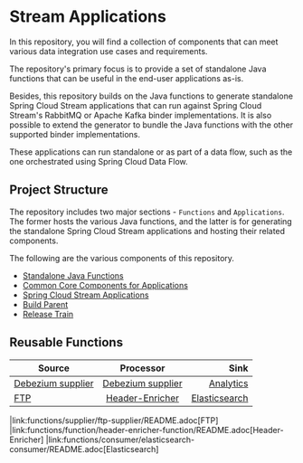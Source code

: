 # Stream Applications

In this repository, you will find a collection of components that can meet various data integration use cases and requirements.

The repository's primary focus is to provide a set of standalone Java functions that can be useful in the end-user applications as-is.

Besides, this repository builds on the Java functions to generate standalone Spring Cloud Stream applications that can run against Spring Cloud Stream's RabbitMQ or Apache Kafka binder implementations.
It is also possible to extend the generator to bundle the Java functions with the other supported binder implementations.

These applications can run standalone or as part of a data flow, such as the one orchestrated using Spring Cloud Data Flow.

## Project Structure

The repository includes two major sections - `Functions` and `Applications`.
The former hosts the various Java functions, and the latter is for generating the standalone Spring Cloud Stream applications and hosting their related components.

The following are the various components of this repository.

- [Standalone Java Functions](https://github.com/spring-cloud/stream-applications/tree/master/functions)
- [Common Core Components for Applications](https://github.com/spring-cloud/stream-applications/tree/master/applications/stream-applications-core)
- [Spring Cloud Stream Applications](https://github.com/spring-cloud/stream-applications/tree/master/applications)
- [Build Parent](https://github.com/spring-cloud/stream-applications/tree/master/stream-applications-build)
- [Release Train](https://github.com/spring-cloud/stream-applications/tree/master/stream-applications-release-train)

## Reusable Functions


| Source                                                                    | Processor                                                                  | Sink                                                |
| ------------------------------------------------------------------------- |:--------------------------------------------------------------------------:| ---------------------------------------------------:|
| [Debezium supplier](functions/supplier/debezium-supplier/README.adoc)| [Debezium supplier](functions/supplier/debezium-supplier/README.adoc) | [Analytics](functions/consumer/analytics-consumer/README.adoc) | [File](functions/supplier/file-supplier/README.adoc)| [Filter](functions/function/filter-function/README.adoc) | [Cassandra](functions/consumer/cassandra-consumer/README.adoc)
| [FTP](functions/supplier/ftp-supplier/README.adoc) | [Header-Enricher](functions/function/header-enricher-function/README.adoc) | [Elasticsearch](functions/consumer/elasticsearch-consumer/README.adoc)

|link:functions/supplier/ftp-supplier/README.adoc[FTP]
|link:functions/function/header-enricher-function/README.adoc[Header-Enricher]
|link:functions/consumer/elasticsearch-consumer/README.adoc[Elasticsearch]

